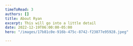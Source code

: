 ```yaml
---
timeToRead: 3
authors: []
title: About Ryan
excerpt: This will go into a little detail
date: 2022-12-19T06:00:00-05:00
hero: "/images/17b81c0e-916b-475c-8742-f23877e95928.jpeg"

---
```

